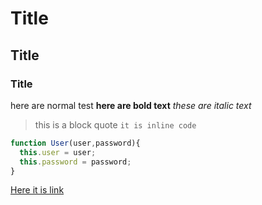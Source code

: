 # Title
## Title
### Title

here are normal test
**here are bold text**
*these are italic text*
> this is a block quote
`it is inline code`

```javascript
function User(user,password){
  this.user = user;
  this.password = password;
}
```

[Here it is link](https://google.com)
